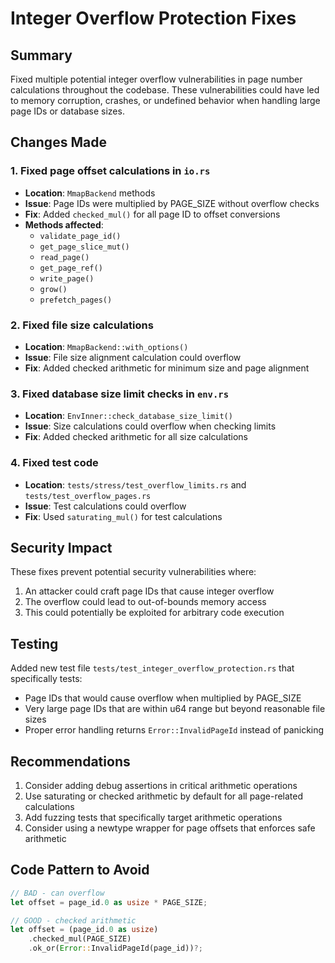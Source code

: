 # Integer Overflow Protection Fixes

## Summary
Fixed multiple potential integer overflow vulnerabilities in page number calculations throughout the codebase. These vulnerabilities could have led to memory corruption, crashes, or undefined behavior when handling large page IDs or database sizes.

## Changes Made

### 1. Fixed page offset calculations in `io.rs`
- **Location**: `MmapBackend` methods
- **Issue**: Page IDs were multiplied by PAGE_SIZE without overflow checks
- **Fix**: Added `checked_mul()` for all page ID to offset conversions
- **Methods affected**:
  - `validate_page_id()`
  - `get_page_slice_mut()`
  - `read_page()`
  - `get_page_ref()`
  - `write_page()`
  - `grow()`
  - `prefetch_pages()`

### 2. Fixed file size calculations
- **Location**: `MmapBackend::with_options()`
- **Issue**: File size alignment calculation could overflow
- **Fix**: Added checked arithmetic for minimum size and page alignment

### 3. Fixed database size limit checks in `env.rs`
- **Location**: `EnvInner::check_database_size_limit()`
- **Issue**: Size calculations could overflow when checking limits
- **Fix**: Added checked arithmetic for all size calculations

### 4. Fixed test code
- **Location**: `tests/stress/test_overflow_limits.rs` and `tests/test_overflow_pages.rs`
- **Issue**: Test calculations could overflow
- **Fix**: Used `saturating_mul()` for test calculations

## Security Impact

These fixes prevent potential security vulnerabilities where:
1. An attacker could craft page IDs that cause integer overflow
2. The overflow could lead to out-of-bounds memory access
3. This could potentially be exploited for arbitrary code execution

## Testing

Added new test file `tests/test_integer_overflow_protection.rs` that specifically tests:
- Page IDs that would cause overflow when multiplied by PAGE_SIZE
- Very large page IDs that are within u64 range but beyond reasonable file sizes
- Proper error handling returns `Error::InvalidPageId` instead of panicking

## Recommendations

1. Consider adding debug assertions in critical arithmetic operations
2. Use saturating or checked arithmetic by default for all page-related calculations
3. Add fuzzing tests that specifically target arithmetic operations
4. Consider using a newtype wrapper for page offsets that enforces safe arithmetic

## Code Pattern to Avoid
```rust
// BAD - can overflow
let offset = page_id.0 as usize * PAGE_SIZE;

// GOOD - checked arithmetic
let offset = (page_id.0 as usize)
    .checked_mul(PAGE_SIZE)
    .ok_or(Error::InvalidPageId(page_id))?;
```